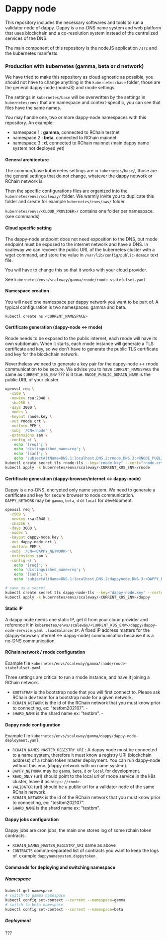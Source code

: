 # Dappy node

This repository includes the necessary softwares and tools to run a validator node of dappy. Dappy is a no-DNS name system and web platform that uses blockchain and a co-resolution system instead of the centralized services of the DNS.

The main component of this repository is the nodeJS application `/src` and the kubernetes manifests.

### Production with kubernetes (gamma, beta or d network)

We have tried to make this repository as cloud agnostic as possible, you should not have to change anything in the `kubernetes/base` folder, those are the general dappy-node (nodeJS) and rnode settings.

The settings in `kubernetes/base` will be overwritten by the settings in `kubernetes/envs` that are namespace and context-specific, you can see that files have the same names.

You may handle one, two or more dappy-node namespaces with this repository. An example:
- namespace 1 : **gamma**, connected to RChain testnet
- namespace 2 : **beta**, connected to RChain mainnet
- namespace 3 : **d**, connected to RChain mainnet (main dappy name system not deployed yet)

#### General architecture

The common/base kubernetes settings are in `kubernetes/base/`, those are the general settings that do not change, whatever the dappy network or RChain network is.

Then the specific configurations files are organized into the `kubernetes/envs/scaleway/` folder. We warmly invite you to duplicate this folder and create for example `kubernetes/envs/aws/` folder.

`kubernetes/envs/<CLOUD_PROVIDER>/` contains one folder per namespace. (see commands)

#### Cloud specific setting

The dappy-node endpoint does not need exposition to the DNS, but rnode endpoint must be exposed to the internet network and have a DNS. In scaleway we can recover the public URL of the kubernetes cluster with a wget command, and store the value in `/var/lib/config/public-domain` text file.

You will have to change this so that it works with your cloud provider.

See `kubernetes/envs/scaleway/gamma/rnode/rnode-statefulset.yaml`

#### Namespace creation

You will need one namespace per dappy network you want to be part of. A typical configuration is two namespaces: gamma and beta.

```
kubectl create ns <CURRENT_NAMESPACE>
```

#### Certificate generation (dappy-node <-> rnode)

Rnode needs to be exposed to the public internet, each rnode will have its own subdomain. When it starts, each rnode instance will generate a TLS certificate and key, so we don't have to generate the public TLS certificate and key for the blockchain network.

Nevertheless we need to generate a key pair for the dappy-node <-> rnode communication to be secure. We advise you to have `CURRENT_NAMESPACE` the same as `CURRENT_K8S_ENV` ??? is it true. `RNODE_PUBLIC_DOMAIN_NAME` is the public URL of your cluster.

```sh
openssl req \
  -x509 \
  -newkey rsa:2048 \
  -sha256 \
  -days 3000 \
  -nodes \
  -keyout rnode.key \
  -out rnode.crt \
  -outform PEM \
  -subj '/CN=rnode' \
  -extensions san \
  -config <( \
    echo '[req]'; \
    echo 'distinguished_name=req'; \
    echo '[san]'; \
    echo 'subjectAltName=DNS.1:localhost,DNS.2:rnode,DNS.3:<RNODE_PUBLIC_DOMAIN_NAME>')
kubectl create secret tls rnode-tls --key="rnode.key" --cert="rnode.crt" -n=<CURRENT_NAMESPACE>
kubectl apply -k kubernetes/envs/scaleway/<CURRENT_K8S_ENV>/rnode
```

#### Certificate generation (dappy-browser/internet <-> dappy-node)

Dappy is a no-DNS, encrypted only name system. We need to generate a certificate and key for secure browser to node communication. `DAPPY_NETWORK` may be `gamma`, `beta`, `d` or `local` for development.

```sh
openssl req \
  -x509 \
  -newkey rsa:2048 \
  -sha256 \
  -days 3000 \
  -nodes \
  -keyout dappy-node.key \
  -out dappy-node.crt \
  -outform PEM \
  -subj '/CN=<DAPPY_NETWORK>'\
  -extensions san \
  -config <( \
    echo '[req]'; \
    echo 'distinguished_name=req'; \
    echo '[san]'; \
    echo 'subjectAltName=DNS.1:localhost,DNS.2:dappynode,DNS.3:<DAPPY_NODE_PUBLIC_DOMAIN_NAME>')

# save as a secret
kubectl create secret tls dappy-node-tls --key="dappy-node.key" --cert="dappy-node.crt" -n=<CURRENT_NAMESPACE>
kubectl apply -k kubernetes/envs/scaleway/<CURRENT_K8S_ENV>/dappy
```

#### Static IP

A dappy node needs one static IP, get it from your cloud provider and reference it in `kubernetes/envs/scaleway/<CURRENT_K8S_ENV>/dappy/dappy-node-service.yaml .loadBalancerIP`. A fixed IP address matters for the (dappy-browser/internet <-> dappy-node) communication because it is a no-DNS communication.

#### RChain network / rnode configuration

Example file `kubernetes/envs/scaleway/gamma/rnode/rnode-statefulset.yaml`

Three settings are critical to run a rnode instance, and have it joining a RChain network.
- `BOOTSTRAP` is the bootstrap node that you will first connect to. Please ask RChain dev team for a bootstrap node for a given network.
- `RCHAIN_NETWORK` is the id of the RChain network that you must know prior to connecting, ex: "testbm202107". -
- `SHARD_NAME` is the shard name ex: "testbm". -

#### Dappy node configuration

Example file `kubernetes/envs/scaleway/gamma/dappy/dappy-node-deployment.yaml`

- `RCHAIN_NAMES_MASTER_REGISTRY_URI` : A dappy node must be connected to a name system, therefore it must know a registry URI (blockchain address) of a rchain token master deployment. You can run dappy-node without this env. (dappy network with no name system).
- `DAPPY_NETWORK` may be `gamma`, `beta`, `d` or `local` for development.
- `READ_ONLY` (url) should point to the local url of rnode service in the k8s cluster, leave it as `https://rnode`.
- `VALIDATOR` (url) should be a public url for a validator node of the same RChain network.
- `RCHAIN_NETWORK` is the id of the RChain network that you must know prior to connecting, ex: "testbm202107".
- `SHARD_NAME` is the shard name ex: "testbm".


#### Dappy jobs configuration

Dappy jobs are cron jobs, the main one stores log of some rchain token contracts.
- `RCHAIN_NAMES_MASTER_REGISTRY_URI` same as above
- `CONTRACTS` comma-separated list of contracts you want to keep the logs of. example `dappynamesystem,dappytoken`.

#### Commands for deploying and switching namespace

##### Namespace

```sh
kubectl get namespace
# switch to gamma namespace
kubectl config set-context --current --namespace=gamma
# switch to beta namespace
kubectl config set-context --current --namespace=beta
```

##### Deployment

???